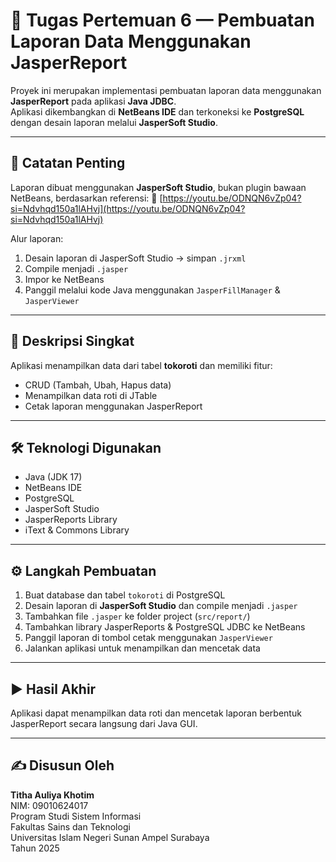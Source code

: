 # 📘 Tugas Pertemuan 6 — Pembuatan Laporan Data Menggunakan JasperReport

Proyek ini merupakan implementasi pembuatan laporan data menggunakan **JasperReport** pada aplikasi **Java JDBC**.  
Aplikasi dikembangkan di **NetBeans IDE** dan terkoneksi ke **PostgreSQL** dengan desain laporan melalui **JasperSoft Studio**.

---

## 🧾 Catatan Penting
Laporan dibuat menggunakan **JasperSoft Studio**, bukan plugin bawaan NetBeans, berdasarkan referensi:
🎥 [https://youtu.be/ODNQN6vZp04?si=Ndvhqd150a1lAHvj](https://youtu.be/ODNQN6vZp04?si=Ndvhqd150a1lAHvj)

Alur laporan:
1. Desain laporan di JasperSoft Studio → simpan `.jrxml`  
2. Compile menjadi `.jasper`  
3. Impor ke NetBeans  
4. Panggil melalui kode Java menggunakan `JasperFillManager` & `JasperViewer`

---

## 🧩 Deskripsi Singkat
Aplikasi menampilkan data dari tabel **tokoroti** dan memiliki fitur:
- CRUD (Tambah, Ubah, Hapus data)
- Menampilkan data roti di JTable
- Cetak laporan menggunakan JasperReport

---

## 🛠️ Teknologi Digunakan
- Java (JDK 17)  
- NetBeans IDE  
- PostgreSQL  
- JasperSoft Studio  
- JasperReports Library  
- iText & Commons Library  

---

## ⚙️ Langkah Pembuatan
1. Buat database dan tabel `tokoroti` di PostgreSQL  
2. Desain laporan di **JasperSoft Studio** dan compile menjadi `.jasper`  
3. Tambahkan file `.jasper` ke folder project (`src/report/`)  
4. Tambahkan library JasperReports & PostgreSQL JDBC ke NetBeans  
5. Panggil laporan di tombol cetak menggunakan `JasperViewer`  
6. Jalankan aplikasi untuk menampilkan dan mencetak data  

---

## ▶️ Hasil Akhir
Aplikasi dapat menampilkan data roti dan mencetak laporan berbentuk JasperReport secara langsung dari Java GUI.

---

## ✍️ Disusun Oleh
**Titha Auliya Khotim**  
NIM: 09010624017  
Program Studi Sistem Informasi  
Fakultas Sains dan Teknologi  
Universitas Islam Negeri Sunan Ampel Surabaya  
Tahun 2025
